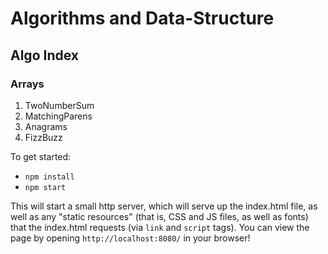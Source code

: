 # Algorithms and Data-Structure

## Algo Index

### Arrays
1. TwoNumberSum
2. MatchingParens
3. Anagrams
4. FizzBuzz


To get started:

* `npm install`
* `npm start`

This will start a small http server, which will serve up the index.html file, as well as any "static resources" (that is, CSS and JS files, as well as fonts) that the index.html requests (via `link` and `script` tags). You can view the page by opening `http://localhost:8080/` in your browser!


